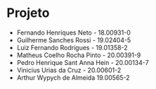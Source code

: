 # Projeto

- Fernando Henriques Neto - 18.00931-0
- Guilherme Sanches Rossi - 19.02404-5 
- Luiz Fernando Rodrigues - 19.01358-2 
- Matheus Coelho Rocha Pinto - 20.00391-9 
- Pedro Henrique Sant Anna Hein - 20.00134-7 
- Vinicius Urias da Cruz - 20.00601-2 
- Arthur Wypych de Almeida 19.00565-2